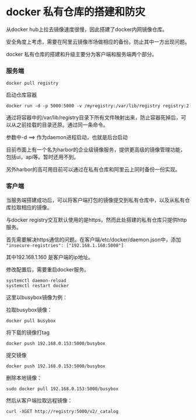 # docker 私有仓库的搭建和防灾

从docker hub上拉去镜像速度很慢，因此搭建了docker内网镜像仓库。

安全角度上考虑，需要在阿里云镜像市场做相应的备份。防止其中一方出现问题。

docker 私有仓库的搭建和升级主要分为客户端和服务端两个部分。

### 服务端
```
docker pull registry
```

启动仓库容器
```
docker run -d -p 5000:5000 -v /myregistry:/var/lib/registry registry:2
```

通过将容器中的/var/lib/registry目录下所有文件映射出来，防止容器死掉后，可以从之前挂载的目录还原。通过同一条命令。

参数中-d ==> 作为daemon进程启动，也就是后台启动


目前市面上有一个名为harbor的企业级镜像服务，提供更高级的镜像管理功能，包括ui，api等。暂时还用不到。

另外harbor的高可用目前可以通过在私有仓库和阿里云上同时备份一份实现。

### 客户端


当服务端搭建成功后，可以将客户端打包的镜像提交到私有仓库中，以及从私有仓库拉取相应的镜像。

与docker registry交互默认使用的是https，然而此处搭建的私有仓库只提供http服务。

首先需要解决https通信的问题。在客户端/etc/docker/daemon.json中，添加` "insecure-registries": ["192.168.1.160:5000"]`

其中192.168.1.160 是客户端的ip地址。

修改配置后，需要重启docker服务。

```
systemctl daemon-reload
systemctl restart docker
```


这里以busybox镜像为例：

拉取busybox镜像：
```
docker pull busybox
```

将下载的镜像打tag
```
docker push 192.168.0.153:5000/busybox
```
提交镜像
```
docker push 192.168.0.153:5000/busybox
```


删除本地镜像：
```
sudo docker pull 192.168.0.153:5000/busybox
```


然后从客户端拉取远程镜像：
```
curl -XGET http://registry:5000/v2/_catalog
```

